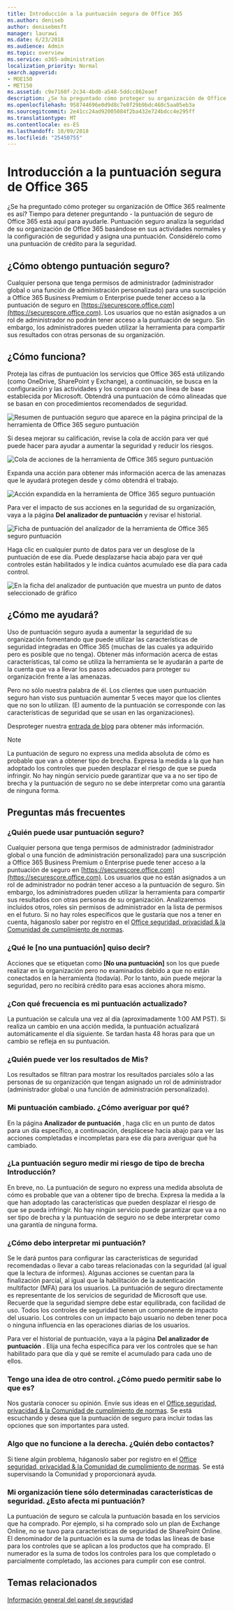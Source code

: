 ```yaml
---
title: Introducción a la puntuación segura de Office 365
ms.author: deniseb
author: denisebmsft
manager: laurawi
ms.date: 6/23/2018
ms.audience: Admin
ms.topic: overview
ms.service: o365-administration
localization_priority: Normal
search.appverid:
- MOE150
- MET150
ms.assetid: c9e7160f-2c34-4bd0-a548-5ddcc862eaef
description: ¿Se ha preguntado cómo proteger su organización de Office 365 realmente es así? Tiempo para detener preguntando - la puntuación de seguro de Office 365 está aquí para ayudarle. Puntuación seguro analiza la seguridad de su organización de Office 365 basándose en sus actividades normales y la configuración de seguridad y asigna una puntuación. Considérelo como una puntuación de crédito para la seguridad.
ms.openlocfilehash: 958744696e0d9d8c7e8f29b9bdc460c5aa05eb3a
ms.sourcegitcommit: 2e41cc24ad92005084f2ba432e724bdcc4e295ff
ms.translationtype: MT
ms.contentlocale: es-ES
ms.lasthandoff: 10/09/2018
ms.locfileid: "25450755"
---
```

# <a name="introducing-the-office-365-secure-score"></a>Introducción a la puntuación segura de Office 365

¿Se ha preguntado cómo proteger su organización de Office 365 realmente es así? Tiempo para detener preguntando - la puntuación de seguro de Office 365 está aquí para ayudarle. Puntuación seguro analiza la seguridad de su organización de Office 365 basándose en sus actividades normales y la configuración de seguridad y asigna una puntuación. Considérelo como una puntuación de crédito para la seguridad.
  
## <a name="how-do-i-get-to-secure-score"></a>¿Cómo obtengo puntuación seguro?

Cualquier persona que tenga permisos de administrador (administrador global o una función de administración personalizado) para una suscripción a Office 365 Business Premium o Enterprise puede tener acceso a la puntuación de seguro en [https://securescore.office.com](https://securescore.office.com). Los usuarios que no están asignados a un rol de administrador no podrán tener acceso a la puntuación de seguro. Sin embargo, los administradores pueden utilizar la herramienta para compartir sus resultados con otras personas de su organización.
  
## <a name="how-does-it-work"></a>¿Cómo funciona?

Proteja las cifras de puntuación los servicios que Office 365 está utilizando (como OneDrive, SharePoint y Exchange), a continuación, se busca en la configuración y las actividades y los compara con una línea de base establecida por Microsoft. Obtendrá una puntuación de cómo alineadas que se basan en con procedimientos recomendados de seguridad.
  
![Resumen de puntuación seguro que aparece en la página principal de la herramienta de Office 365 seguro puntuación](media/151de499-259d-45e3-9706-7dae0bfb9f9c.png)
  
Si desea mejorar su calificación, revise la cola de acción para ver qué puede hacer para ayudar a aumentar la seguridad y reducir los riesgos.
  
![Cola de acciones de la herramienta de Office 365 seguro puntuación](media/23757303-274c-46c7-a7ee-b4e6f2f9eca0.png)
  
Expanda una acción para obtener más información acerca de las amenazas que le ayudará protegen desde y cómo obtendrá el trabajo.
  
![Acción expandida en la herramienta de Office 365 seguro puntuación](media/515d45f1-c554-455f-b251-ab62f712bca3.png)
  
Para ver el impacto de sus acciones en la seguridad de su organización, vaya a la página **Del analizador de puntuación** y revisar el historial. 
  
![Ficha de puntuación del analizador de la herramienta de Office 365 seguro puntuación](media/f38f4f0c-fdf7-4004-8eb3-53e5064cd4f7.png)
  
Haga clic en cualquier punto de datos para ver un desglose de la puntuación de ese día. Puede desplazarse hacia abajo para ver qué controles están habilitados y le indica cuántos acumulado ese día para cada control.
  
![En la ficha del analizador de puntuación que muestra un punto de datos seleccionado de gráfico](media/b8427837-2ed9-4319-ba71-7d03bd99129c.png)
  
## <a name="how-will-it-help-me"></a>¿Cómo me ayudará?

Uso de puntuación seguro ayuda a aumentar la seguridad de su organización fomentando que puede utilizar las características de seguridad integradas en Office 365 (muchas de las cuales ya adquirido pero es posible que no tenga). Obtener más información acerca de estas características, tal como se utiliza la herramienta se le ayudarán a parte de la cuenta que va a llevar los pasos adecuados para proteger su organización frente a las amenazas.
  
Pero no sólo nuestra palabra de él. Los clientes que usen puntuación seguro han visto sus puntuación aumentar 5 veces mayor que los clientes que no son lo utilizan. (El aumento de la puntuación se corresponde con las características de seguridad que se usan en las organizaciones).
  
Desproteger nuestra [entrada de blog](https://go.microsoft.com/fwlink/?linkid=836898) para obtener más información. 
  
> [!NOTE]
> La puntuación de seguro no express una medida absoluta de cómo es probable que van a obtener tipo de brecha. Expresa la medida a la que han adoptado los controles que pueden desplazar el riesgo de que se pueda infringir. No hay ningún servicio puede garantizar que va a no ser tipo de brecha y la puntuación de seguro no se debe interpretar como una garantía de ninguna forma. 
  
## <a name="faqs"></a>Preguntas más frecuentes

### <a name="who-can-use-secure-score"></a>¿Quién puede usar puntuación seguro?

Cualquier persona que tenga permisos de administrador (administrador global o una función de administración personalizado) para una suscripción a Office 365 Business Premium o Enterprise puede tener acceso a la puntuación de seguro en [https://securescore.office.com](https://securescore.office.com). Los usuarios que no están asignados a un rol de administrador no podrán tener acceso a la puntuación de seguro. Sin embargo, los administradores pueden utilizar la herramienta para compartir sus resultados con otras personas de su organización. Analizaremos incluidos otros, roles sin permisos de administrador en la lista de permisos en el futuro. Si no hay roles específicos que le gustaría que nos a tener en cuenta, háganoslo saber por registro en el [Office seguridad, privacidad &amp; la Comunidad de cumplimiento de normas](https://go.microsoft.com/fwlink/?linkid=836898).
  
### <a name="what-does-not-scored-mean"></a>¿Qué le [no una puntuación] quiso decir?

Acciones que se etiquetan como **[No una puntuación]** son los que puede realizar en la organización pero no examinados debido a que no están conectados en la herramienta (todavía). Por lo tanto, aún puede mejorar la seguridad, pero no recibirá crédito para esas acciones ahora mismo. 
  
### <a name="how-often-is-my-score-updated"></a>¿Con qué frecuencia es mi puntuación actualizado?

La puntuación se calcula una vez al día (aproximadamente 1:00 AM PST). Si realiza un cambio en una acción medida, la puntuación actualizará automáticamente el día siguiente. Se tardan hasta 48 horas para que un cambio se refleja en su puntuación.
  
### <a name="who-can-see-my-results"></a>¿Quién puede ver los resultados de Mis?

Los resultados se filtran para mostrar los resultados parciales sólo a las personas de su organización que tengan asignado un rol de administrador (administrador global o una función de administración personalizado).
  
### <a name="my-score-changed-how-do-i-figure-out-why"></a>Mi puntuación cambiado. ¿Cómo averiguar por qué?

En la página **Analizador de puntuación** , haga clic en un punto de datos para un día específico, a continuación, desplácese hacia abajo para ver las acciones completadas e incompletas para ese día para averiguar qué ha cambiado. 
  
### <a name="does-the-secure-score-measure-my-risk-of-getting-breached"></a>¿La puntuación seguro medir mi riesgo de tipo de brecha Introducción?

En breve, no. La puntuación de seguro no express una medida absoluta de cómo es probable que van a obtener tipo de brecha. Expresa la medida a la que han adoptado las características que pueden desplazar el riesgo de que se pueda infringir. No hay ningún servicio puede garantizar que va a no ser tipo de brecha y la puntuación de seguro no se debe interpretar como una garantía de ninguna forma.
  
### <a name="how-should-i-interpret-my-score"></a>¿Cómo debo interpretar mi puntuación?

Se le dará puntos para configurar las características de seguridad recomendadas o llevar a cabo tareas relacionadas con la seguridad (al igual que la lectura de informes). Algunas acciones se cuentan para la finalización parcial, al igual que la habilitación de la autenticación multifactor (MFA) para los usuarios. La puntuación de seguro directamente es representante de los servicios de seguridad de Microsoft que use. Recuerde que la seguridad siempre debe estar equilibrada, con facilidad de uso. Todos los controles de seguridad tienen un componente de impacto del usuario. Los controles con un impacto bajo usuario no deben tener poca o ninguna influencia en las operaciones diarias de los usuarios.
  
Para ver el historial de puntuación, vaya a la página **Del analizador de puntuación** . Elija una fecha específica para ver los controles que se han habilitado para que día y qué se remite el acumulado para cada uno de ellos. 
  
### <a name="i-have-an-idea-for-another-control-how-do-i-let-you-know-what-it-is"></a>Tengo una idea de otro control. ¿Cómo puedo permitir sabe lo que es?

Nos gustaría conocer su opinión. Envíe sus ideas en el [Office seguridad, privacidad &amp; la Comunidad de cumplimiento de normas](https://go.microsoft.com/fwlink/?linkid=836898). Se está escuchando y desea que la puntuación de seguro para incluir todas las opciones que son importantes para usted.
  
### <a name="something-isnt-working-right-who-should-i-contact"></a>Algo que no funcione a la derecha. ¿Quién debo contactos?

Si tiene algún problema, háganoslo saber por registro en el [Office seguridad, privacidad &amp; la Comunidad de cumplimiento de normas](https://go.microsoft.com/fwlink/?linkid=836898). Se está supervisando la Comunidad y proporcionará ayuda.
  
### <a name="my-organization-only-has-certain-security-features-does-this-affect-my-score"></a>Mi organización tiene sólo determinadas características de seguridad. ¿Esto afecta mi puntuación?

La puntuación de seguro se calcula la puntuación basada en los servicios que ha comprado. Por ejemplo, si ha comprado solo un plan de Exchange Online, no se tuvo para características de seguridad de SharePoint Online. El denominador de la puntuación es la suma de todas las líneas de base para los controles que se aplican a los productos que ha comprado. El numerador es la suma de todos los controles para los que completado o parcialmente completado, las acciones para cumplir con ese control.

## <a name="related-topics"></a>Temas relacionados

[Información general del panel de seguridad](security-dashboard.md)
  

